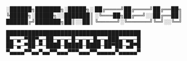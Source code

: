 ░██████╗███████╗░█████╗░
██╔════╝██╔════╝██╔══██╗
╚█████╗░█████╗░░███████║
░╚═══██╗██╔══╝░░██╔══██║
██████╔╝███████╗██║░░██║
╚═════╝░╚══════╝╚═╝░░╚═╝

█████████████████████████████████████
█▄─▄─▀██▀▄─██─▄─▄─█─▄─▄─█▄─▄███▄─▄▄─█
██─▄─▀██─▀─████─█████─████─██▀██─▄█▀█
▀▄▄▄▄▀▀▄▄▀▄▄▀▀▄▄▄▀▀▀▄▄▄▀▀▄▄▄▄▄▀▄▄▄▄▄▀